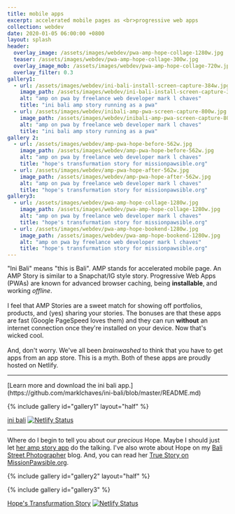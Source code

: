 ```yaml
---
title: mobile apps
excerpt: accelerated mobile pages as <br>progressive web apps
collection: webdev
date: 2020-01-05 06:00:00 +0800
layout: splash
header:
  overlay_image: /assets/images/webdev/pwa-amp-hope-collage-1280w.jpg
  teaser: /assets/images/webdev/pwa-amp-hope-collage-300w.jpg
  overlay_image_mob: /assets/images/webdev/pwa-amp-hope-collage-720w.jpg
  overlay_filter: 0.3
gallery1:
  - url: /assets/images/webdev/ini-bali-install-screen-capture-384w.jpg
    image_path: /assets/images/webdev/ini-bali-install-screen-capture-384w.jpg
    alt: "amp on pwa by freelance web developer mark l chaves"
    title: "ini bali amp story running as a pwa"
  - url: /assets/images/webdev/inibali-amp-pwa-screen-capture-800w.jpg
    image_path: /assets/images/webdev/inibali-amp-pwa-screen-capture-800w.jpg
    alt: "amp on pwa by freelance web developer mark l chaves"
    title: "ini bali amp story running as a pwa"
gallery 2:
  - url: /assets/images/webdev/amp-pwa-hope-before-562w.jpg
    image_path: /assets/images/webdev/amp-pwa-hope-before-562w.jpg
    alt: "amp on pwa by freelance web developer mark l chaves"
    title: "hope's transfurmation story for missionpawsible.org"
  - url: /assets/images/webdev/amp-pwa-hope-after-562w.jpg
    image_path: /assets/images/webdev/amp-pwa-hope-after-562w.jpg
    alt: "amp on pwa by freelance web developer mark l chaves"
    title: "hope's transfurmation story for missionpawsible.org"
gallery3:
  - url: /assets/images/webdev/pwa-amp-hope-collage-1280w.jpg
    image_path: /assets/images/webdev/pwa-amp-hope-collage-1280w.jpg
    alt: "amp on pwa by freelance web developer mark l chaves"
    title: "hope's transfurmation story for missionpawsible.org"
  - url: /assets/images/webdev/pwa-amp-hope-bookend-1280w.jpg
    image_path: /assets/images/webdev/pwa-amp-hope-bookend-1280w.jpg
    alt: "amp on pwa by freelance web developer mark l chaves"
    title: "hope's transfurmation story for missionpawsible.org"
---
```


<p class="p-wrapper">
  <span class="dropcap clearfix">"I</span>ni Bali" means "this is Bali". AMP stands for accelerated mobile page. An AMP Story is similar to a Snapchat/IG style story. Progressive Web Apps (PWAs) are known for advanced browser caching, being <strong>installable</strong>, and working <em>offline</em>. <br><br>
  I feel that AMP Stories are a sweet match for showing off portfolios, products, and (yes) sharing your stories. The bonuses are that these apps are fast (Google PageSpeed loves them) and they can run <strong>without</strong> an internet connection once they're installed on your device. Now that's wicked cool. <br><br>
  And, don't worry. We've all been <em>brainwashed</em> to think that you have to get apps from an app store. This is a myth. Both of these apps are proudly hosted on Netlify.
</p>
<hr>
[Learn more and download the ini bali app.](https://github.com/marklchaves/ini-bali/blob/master/README.md)

{% include gallery id="gallery1" layout="half" %}

[ini bali](https://inibali.caughtmyeye.cc) [![Netlify Status](https://api.netlify.com/api/v1/badges/60cb91f6-a638-4728-869a-796f7398f995/deploy-status)](https://app.netlify.com/sites/inibali/deploys)

<hr>

<p class="p-wrapper">
  <span class="dropcap clearfix">W</span>here do I begin to tell you about our <em>precious</em> Hope. Maybe I should just let <a href="https://hope.caughtmyeye.cc">her amp story app</a> do the talking. I've also wrote about Hope on my <a href="https://balistreetphotographer.com/2018/08/15/hope-fo-a-bali-dog-rescue/">Bali Street Photographer</a> blog. And, you can read her <a href="https://missionpawsible.org/project/hope/">True Story on MissionPawsible.org</a>.
</p>

{% include gallery id="gallery2" layout="half" %}

{% include gallery id="gallery3" %}

[Hope's Transfurmation Story](https://hope.caughtmyeye.cc) [![Netlify Status](https://api.netlify.com/api/v1/badges/67fc9ef7-1712-4802-932e-9f2b7692fef4/deploy-status)](https://app.netlify.com/sites/transfurmation/deploys)